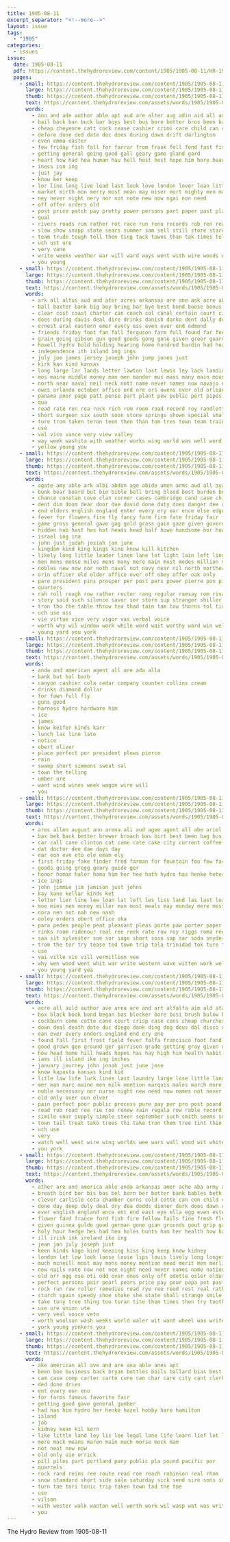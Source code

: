 ```yaml
---
title: 1905-08-11
excerpt_separator: "<!--more-->"
layout: issue
tags:
  - "1905"
categories:
  - issues
issue:
  date: 1905-08-11
  pdf: https://content.thehydroreview.com/content/1905/1905-08-11/HR-1905-08-11.pdf
  pages:
    - small: https://content.thehydroreview.com/content/1905/1905-08-11/small/HR-1905-08-11-01.jpg
      large: https://content.thehydroreview.com/content/1905/1905-08-11/large/HR-1905-08-11-01.jpg
      thumb: https://content.thehydroreview.com/content/1905/1905-08-11/thumbnails/HR-1905-08-11-01.jpg
      text: https://content.thehydroreview.com/assets/words/1905/1905-08-11/HR-1905-08-11-01.txt
      words:
        - ann and ade author able apt aud are alter aug adin aid all amis
        - bail back ban buck bar boys best bus bore better bros been ball bank batter bell business but book
        - cheap cheyenne catt cock cease cashier crimi care child can case cash city cover cardo carmichael cor call cause craw county churches
        - defore done ded date doc does during down drift darlington
        - even emma easter
        - few friday fish fall for farrar from frank fell fend fast first face friends fly favors found friend free fatal finger
        - getting general going good gall geary game gland gard
        - heart how had hea human hau hell host hest hope him hore heads handsome hide hydro hand has hands home harvest hurry hinton half hot horse hard happy
        - iness ion ing
        - just jay
        - know ker keep
        - lor line long live lead last look love london lover loan little life lady learn lew late list
        - market mirth mon merry most mean may miser mort mighty men man mans monday manner merchant mansion matter much many more money
        - ney never night nery nor not note new now ngai non need
        - off offer orders old
        - post price patch pay pretty power persons part paper past place people peters pene point peo pleas phan points
        - qual
        - rivers roads rum rather rot race run reno records rob ren reading roe
        - slow show snapp state sears summer sam sell still store stare such set saturday said saxon sales see safe sal service scriber story sherman
        - team trude tough tell then ting tack towns than tak times telling town them thi turn the thom
        - uch ust ure
        - very vane
        - write weeks weather war will ward ways went with wire woods week want white wish window wise while was weare water wall wanderer well wear
        - you young
    - small: https://content.thehydroreview.com/content/1905/1905-08-11/small/HR-1905-08-11-02.jpg
      large: https://content.thehydroreview.com/content/1905/1905-08-11/large/HR-1905-08-11-02.jpg
      thumb: https://content.thehydroreview.com/content/1905/1905-08-11/thumbnails/HR-1905-08-11-02.jpg
      text: https://content.thehydroreview.com/assets/words/1905/1905-08-11/HR-1905-08-11-02.txt
      words:
        - ark all altus aud and ater acres arkansas are ane ask acre able alva assis aries ana age august arms
        - ball baxter bank big boy bring bar bye best bond boose bonus barrett bennie but bottom bis bureau bynum bazo blaze balance better bem beaver bacco bonds brown board britt both blanchard baco boards bohannon bibles bulk buyers business brushy been begin brings burgh burg bare bull backs bas
        - clear cost coast charter can coach col canal certain court circle cutting colonel congress close counts cotton care cease comer count cad courts creek company corn check cowan captain child comanche civil car cheap caddo clark carry came custer comes camp con city come county cases cording
        - does during davis deal dire drinks danish darko dent dally denver day ding dollar date days due daily dot dance drilling doing december done driver down death dian
        - ernest eral eastern emer every ess even ever end edmond
        - friends friday foot fan fall ferguson farm full found far fees few florida force fleet fancy fort forward fults fight fever fine field fruit forty fran ford from figures famous first fons freedom for
        - grain going gibson gun good goods gong gone given greer guard general ground grade grand grown governor govern gov gentleman gen gave goes guthrie gas graft greenwood george
        - howell hydro hold holding hearing home hundred hardin had health hay hail has hurt head him hunter highley heyman hightower hoffman hole hope held hon house hopes headrick hyers hill her high herman hobart harry hyde
        - independence ith island ing ings
        - july joe james jersey joseph john jump jones just
        - kirk kan kind kansas
        - long large lar lands letter lawton last lewis ley lack landing line latter list lease learned law london leys left land legal lat loud lodge lowing liv leap late
        - mos maine middle money man men mander mus mass many main mountain mcginnis most marine mcalester motto means mains miles mature much miller mont mada market minn may mae more march made myers matter marlow might members must mary moun mate mond
        - north near naval neil neck nott name never names now navajo not new nelson news nation norman
        - owes orlando october office ord ore ors owens over old orleans oyster only oregon off
        - panama poor page patt pense part plant pew public pert pipes plan pauls per place pardon patient preacher pleasure pryor porter portland president pay points polson persons peaches people price player paul powell profit present park patron pass pro ponds power
        - qua
        - read rate ren rea rock rich rom room road record roy randlett reno rains rues route run royall rae ranch river richardson rockwell reason rent rather reading ralls regular
        - short surgeon six south soon stone springs shown special small smoke september schoo states sult share starts save shall store sup sas study seven slow star send school ser service show smith stands said seller strike schools sides she salary sleeper seo shorter stand steamer second still southern set streets sill screen sister self state story step shows snyder son say soward
        - ture trom taken teron teen then than tom tres town team train thet timber trace teacher tour trip thoburn ten tain tho them the take tank tell texas ties tine thi thomas tory tobacco top teach towns trees
        - use
        - val vice vance very view valley
        - way week washita with weather works wing world was well word wes washington while weatherford wort want watch west waters will wells wright work went wages wyman water wil white win worth write winfield writt waste working
        - yellow young you
    - small: https://content.thehydroreview.com/content/1905/1905-08-11/small/HR-1905-08-11-03.jpg
      large: https://content.thehydroreview.com/content/1905/1905-08-11/large/HR-1905-08-11-03.jpg
      thumb: https://content.thehydroreview.com/content/1905/1905-08-11/thumbnails/HR-1905-08-11-03.jpg
      text: https://content.thehydroreview.com/assets/words/1905/1905-08-11/HR-1905-08-11-03.txt
      words:
        - agate amy able ark albi abdon age abide amen arms aud all aya army are ament ace ally and ald
        - bunk bear board but bie bible bell bring blood best burden better big bright brother battle bidding briggs books began brick bary brush boast burt beverage bas bridge beard brought brew book band bere bare been bay bis business blew butler body
        - chance constan cove clan corner cases cambridge cand case child china court cure credit charles character cas con certain caller corn cabin chron chambers chief close carry came chill cause cal come cross candle chamber captain col cook common course cover content company can cotton city care
        - dent dim doom dear door due david done duty does danger dee dise doctor day desire dow during daughter der divine days driver death deen delia down debo
        - end elders english england enter every ery ear ence else edge ever eral eager ele even
        - fever for flowers fire fly fancy farm firm fate friday fair forget falling few fone farrar fiscal fruits floor found fear forest forty first front fudge felt frenchman frank far from fail friend flesh famous full free former
        - game gross general gave gag gold grass gain gaze given governor gan grew gone gon glad good guide grave gate grow grown grief grace gist guard getting
        - hidden hub hast has hot heads head half howe handsome hor how hezekiah horse hearing held haw happy home hus harden had heap hie human him her hall hand hon hams heart heard hold height hunting hurt hin house hul high hunt huntington husband health hut
        - israel ing ina
        - john just judah josiah jan june
        - kingdom kind king kings kine know kill kitchen
        - likely long little leader linen lane let light lain left ling lydia laver luke last lar less law living legacy las later large lesson lan love lynn land like learn low lot letter laws look levy lord loud lillie life
        - men mons mense miles mens many mere main must modes million mass man may morris moses males merchan matter members made mon much money mediate milam might miss mal more means med mission most mustache molder
        - nobles new now nor noth naval not navy near nil north northern narrow nation name ness note neighbors never
        - orin officer old older office over off obey offer oak only
        - pare president pins prosper per post pers power pierre pon pink path promise public pure paris pardon peace pinkham pearl present private pack pose priest place pear pharaoh proper pound pile pearson peg pay pillar people por peart person peo
        - quarters
        - rah roll rough row rather rector rang regular ramsay rom rival ron rot read rey rays rude reason rode rule round ramee running royal room rent rise rec red reading
        - story said such silence savor ser store sup stranger shiller self shape sharkey stock style signs special son scale size simple smith state squire still sum shall side sylvester sweat stove sood sat sone street she shown shone sweet severe strange speak secret speaker struck six schiller sense stones strong show servant set sick salary spine summer school sen sin seen states sun ship strength season sam shee shoe second see south ster
        - tron tho the table throw tea thad tain tam tow thorns tol timber toh track trees thousand tom thie take ting tae thon town thou threat tumbling thaddeus then tice toll tell thi tenor ten them trom ton temple thompson thy tor thee tin team terrible than tonic taken toward trace
        - uch use uss
        - vie virtue vice very vigor vas verbal voice
        - worth why wil window work while word wait worthy ward win welt write willing wrath wife wagon weed with wood weak world way was walk went whalen words wear wearing water well wide walls will
        - young yard you york
    - small: https://content.thehydroreview.com/content/1905/1905-08-11/small/HR-1905-08-11-04.jpg
      large: https://content.thehydroreview.com/content/1905/1905-08-11/large/HR-1905-08-11-04.jpg
      thumb: https://content.thehydroreview.com/content/1905/1905-08-11/thumbnails/HR-1905-08-11-04.jpg
      text: https://content.thehydroreview.com/assets/words/1905/1905-08-11/HR-1905-08-11-04.txt
      words:
        - anda and american agent all are ada alla
        - bank but bal barb
        - canyon cashier cola cedar company counter collins cream
        - drinks diamond dollar
        - for fawn full fly
        - guns good
        - harness hydro hardware him
        - ice
        - james
        - know keifer kinds karr
        - lunch lac line late
        - notice
        - obert oliver
        - place perfect por president plows pierce
        - rain
        - swamp short simmons sweat sal
        - town the telling
        - umber ure
        - want wind wines week wagon wire will
        - you
    - small: https://content.thehydroreview.com/content/1905/1905-08-11/small/HR-1905-08-11-05.jpg
      large: https://content.thehydroreview.com/content/1905/1905-08-11/large/HR-1905-08-11-05.jpg
      thumb: https://content.thehydroreview.com/content/1905/1905-08-11/thumbnails/HR-1905-08-11-05.jpg
      text: https://content.thehydroreview.com/assets/words/1905/1905-08-11/HR-1905-08-11-05.txt
      words:
        - ares allen august ann arena ali aud agee agent all abe ariel are ane and
        - bax bek back better brewer broach bas birt best been bag bus bias bank bote ball barn bebe brother but brown bem bis
        - car call cane clinton cat came cate cake city current coffee card cox college cas county cream cash come cen colo calloway close cour church
        - dat doctor dee dae days day
        - ear eon eve eto ele emam ely
        - first friday fake finder fred farman for fountain foo few farm fic
        - goods going gregg geary guide ger
        - honor homan haler homa him her hee hath hydro has henke heter hall headly had home hae hoe
        - ice ings
        - john jimmie jim jamison just johns
        - kay kane kellar kinds ket
        - letter lier line lew loan lat left les liss land las last loa
        - moe mies men money miller man most meals may monday mere mess mans missouri mir mon monda
        - nora nen not nah new nash
        - ooley orders obert office oka
        - para peden people peat pleasant pleas porte paw porter paper pay pow present place post
        - rinks room ridenour real ree reek rate row roy riggs roma reese red rois
        - saa sit sylvester soe sor sage short soso sap sar soda snyder sees set soon sup sale speed sunday sallie sat selling sibel
        - trom the tor try tease ted town trip tola trinidad tok ture tenn
        - use
        - vai ville vis vill vermillion vee
        - why wen wood went whit war write western wave witten work wellman wilson won week west was will with
        - you young yard yea
    - small: https://content.thehydroreview.com/content/1905/1905-08-11/small/HR-1905-08-11-06.jpg
      large: https://content.thehydroreview.com/content/1905/1905-08-11/large/HR-1905-08-11-06.jpg
      thumb: https://content.thehydroreview.com/content/1905/1905-08-11/thumbnails/HR-1905-08-11-06.jpg
      text: https://content.thehydroreview.com/assets/words/1905/1905-08-11/HR-1905-08-11-06.txt
      words:
        - acre all auld author ave area are and art alfalfa aim ald ata arabia aud able arin age
        - box black book bond began bas blocker bore busi brush bulow board buy bank bradley better brought bennington best binder barley bet battle blood below but bears been
        - cockburn come cotte cone court crisp case cons cheap churches county change call cant cotton cutting came clover cen care company cold cam can cashmere comanche corn centers castoria creek card cor coffee chem
        - down deal death date duc diego dank ding dog deus dal disco dever during
        - ean ever every enders england end ery ene
        - found fall first frost field fever falfa francisco foot fand full far felt favor fair from for fata fort faith fix fant fare feen farmer forty fine free
        - good grown gen ground ger garrison grade getting gray given gone germany grass grip gas gang going grand
        - how head home hill heads hopes has hay high him health habit had hand
        - iams ill island ike ing inches
        - january journey john jonah just june jose
        - know kapusta kansas kind kid
        - litle law life lurk lines last laundry large lose little land lewis lows low lawton london later long like leander lately loss
        - mer man marc maine men milk mention marquis males march more mineral middle miss must may med mak many money most matter mich mea mainland much munson made
        - noble necessary nor nurse night new need now names not never needs ney ness name
        - old only over oun olver
        - pain perfect poor public process pure pay per pro post pound people pounds proper prince pass part pack pretty past powders price por plants pager pers patch pink
        - read rub road ree rie roe renew rain regula row rable record ret rate rest reason ried rot records rhew rock rose rank
        - simile sour supply simple steer september such smith seems soll station seel surplus sunshine single stand sam stats state season sleep sean starch stouter seed small stow sala said southern sot seek see sells sera style stock summer set slow san stella silo spring sith second sane sais she sell subject soon sheets shows som
        - town tail treat tako trees thi take tron them tree tint thie tas title thee than the tell ting ted trust too then tho toms thad
        - uch use
        - very
        - watch well west wire wing worlds wee wars wall wood wit white wort walls way williams winter won weak while words wine weed with wil water word wages wash work was weary western wisher writer will worms wees
        - you york
    - small: https://content.thehydroreview.com/content/1905/1905-08-11/small/HR-1905-08-11-07.jpg
      large: https://content.thehydroreview.com/content/1905/1905-08-11/large/HR-1905-08-11-07.jpg
      thumb: https://content.thehydroreview.com/content/1905/1905-08-11/thumbnails/HR-1905-08-11-07.jpg
      text: https://content.thehydroreview.com/assets/words/1905/1905-08-11/HR-1905-08-11-07.txt
      words:
        - ather are and america able anda arkansas amer ache aba army art aid ark apostle all argue alt age arms ask
        - breath bird bor bis bas bel born ber better bank bables beth best brand boren begin bal box back burns birth blow ball began buy bath boll buffalo bowels bali been buys blonde black but
        - clever carlisle cota chamber corns cold cotte can con child cross common cook cleveland confer chris case cline carlile cotton cream columbus clan character crave cutie clear cura cape came cure course clover carne corres certain coffee
        - done day deep duly deal dry dea dodds dinner dark does dawn dash daily
        - ever english england ence ent end east eye ella egg even estes every
        - flower fand france ford fish fire fellow fails fine fresh flesh fader feal fort fruit from fortune friend few fever face first fer folk for fore famous found fond free friends
        - given guinea gulde good german gone gian grounds gout grip gate green getting greek general glad
        - holy hour hedge hes had hea holes hunts ham her health how hax him house hot hands has held hand half hartman hanover
        - ill irish ink ireland ike ing
        - jean jan july joseph just
        - keen kinds kage kind keeping kiss king keep know kidney
        - london let low look loose louie lips louis lively long longer lave lover libby linden last like lion lightning lett life large labor lite leaf living live liberal lancashire legge less lakeside little
        - much mcneill most may mons money mention meed merit men merlin malay mine mean mages must matter made milk man magazine mae ming more miss mighty many might mark
        - new nails note now not nee night need never names name nations newer
        - old orr ogg ose oti odd over ones only off odette osler older ole
        - perfect persons pair pearl pears price pay pour papa pot pasteur person part place pro picking peter power pear pure paper pretty paris pain pac per points parrot people pale public pond prete plant portugal past president pick
        - rock run raw roller remedies read rye ree reed rest real rather route red rom
        - starch spain speedy shoe shake she state shall strange smile soap setting show seng speak sale set strife states ship sir supply secret second shock such single sell spice street surface strong shor standard side strength soon spring sparrow said save swim send skates sic still small sleep sick sit sey share spin say skill square settle sake sunny supper sup see
        - take tony tree thing too toran tite them times then try tooth talk tan ted touchstone tommy tome tow tears thee tew toledo tonic toll than tyler trinity the
        - use ure union ute
        - very veal voice veto
        - worth woolson wash weeks world waler wit want wheel was writer with ways worthy wing write western well went way willing wish water wear white work ward win word worl will wine wears weer
        - york young yonkers you
    - small: https://content.thehydroreview.com/content/1905/1905-08-11/small/HR-1905-08-11-08.jpg
      large: https://content.thehydroreview.com/content/1905/1905-08-11/large/HR-1905-08-11-08.jpg
      thumb: https://content.thehydroreview.com/content/1905/1905-08-11/thumbnails/HR-1905-08-11-08.jpg
      text: https://content.thehydroreview.com/assets/words/1905/1905-08-11/HR-1905-08-11-08.txt
      words:
        - ake american all ave and are ana able anes apt
        - been boe business back bryan bottles boils ballard bias best bow burns bebe blind bottle bir but
        - cam case comp carter carte cure can char care city cant clerk company chronic
        - ded done dries
        - ent every eon eno
        - for farms famous favorite fair
        - getting good gave general gumber
        - had has him hydro her henke hazel hobby hare hamilton
        - island
        - job
        - kidney kean kil kern
        - like little land ley lis lee legal lane life learn lief lot low
        - mere mack means maren main much morse mock mam
        - not neat new now
        - old only oie orrick
        - pill piles part portland pany public pla pound pacific por
        - quarrels
        - rock rand reins ree route read roe reach robinson real rhom
        - snow standard short side sale saturday sick send sire sons smooth stone safe surgeon save
        - turn tae tori tonic trip taken town tad the toe
        - use
        - vilson
        - with wester walk wanton well worth work wil wasp wat was write will
        - you
---
```


The Hydro Review from 1905-08-11

<!--more-->

